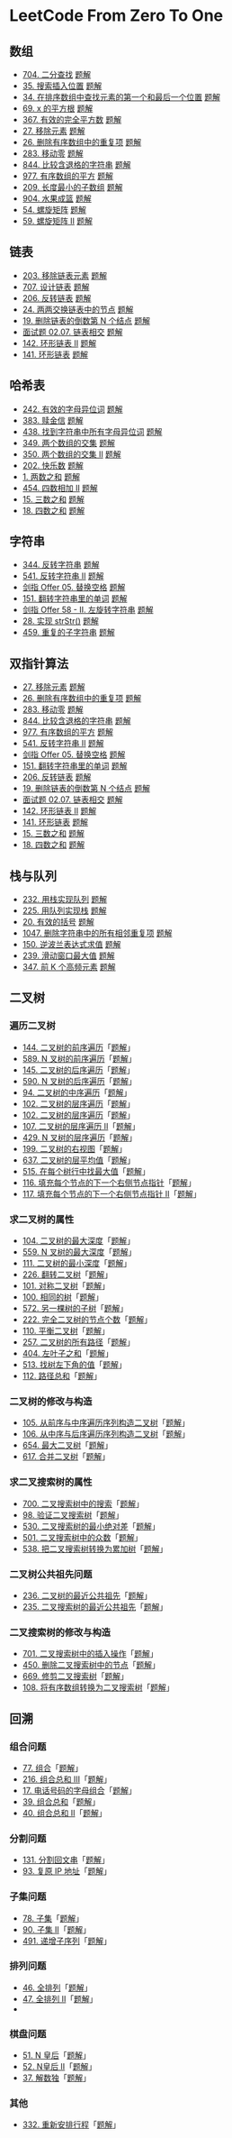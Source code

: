 # LeetCode From Zero To One

## 数组

- [704. 二分查找](https://leetcode-cn.com/problems/binary-search/) [题解](https://leetcode-cn.com/problems/binary-search/solution/704-er-fen-cha-zhao-by-tonngw-nk9o/)
- [35. 搜索插入位置](https://leetcode-cn.com/problems/search-insert-position/) [题解](https://leetcode-cn.com/problems/search-insert-position/solution/35-sou-suo-cha-ru-wei-zhi-by-tonngw-srqu/)
- [34. 在排序数组中查找元素的第一个和最后一个位置](https://leetcode-cn.com/problems/find-first-and-last-position-of-element-in-sorted-array/) [题解](https://leetcode-cn.com/problems/find-first-and-last-position-of-element-in-sorted-array/solution/34-zai-pai-xu-shu-zu-zhong-cha-zhao-yuan-mm3f/)
- [69. x 的平方根](https://leetcode-cn.com/problems/sqrtx/) [题解](https://leetcode-cn.com/problems/sqrtx/solution/69-x-de-ping-fang-gen-by-tonngw-p82h/)
- [367. 有效的完全平方数](https://leetcode-cn.com/problems/valid-perfect-square/) [题解](https://leetcode-cn.com/problems/valid-perfect-square/solution/367-you-xiao-de-wan-quan-ping-fang-shu-b-bs6i/)
- [27. 移除元素](https://leetcode-cn.com/problems/remove-element/) [题解](https://leetcode-cn.com/problems/remove-element/solution/27-yi-chu-yuan-su-by-tonngw-6xwn/)
- [26. 删除有序数组中的重复项](https://leetcode-cn.com/problems/remove-duplicates-from-sorted-array/) [题解](https://leetcode-cn.com/problems/remove-duplicates-from-sorted-array/solution/26-shan-chu-you-xu-shu-zu-zhong-de-zhong-n4n7/)
- [283. 移动零](https://leetcode-cn.com/problems/move-zeroes/) [题解](https://leetcode-cn.com/problems/move-zeroes/solution/283-yi-dong-ling-by-tonngw-x0zd/)
- [844. 比较含退格的字符串](https://leetcode-cn.com/problems/backspace-string-compare/) [题解](https://leetcode-cn.com/problems/backspace-string-compare/solution/844-bi-jiao-han-tui-ge-de-zi-fu-chuan-by-rw53/)
- [977. 有序数组的平方](https://leetcode-cn.com/problems/squares-of-a-sorted-array/) [题解](https://leetcode-cn.com/problems/squares-of-a-sorted-array/solution/977-you-xu-shu-zu-de-ping-fang-by-tonngw-r0ba/)
- [209. 长度最小的子数组](https://leetcode-cn.com/problems/minimum-size-subarray-sum/) [题解](https://leetcode-cn.com/problems/minimum-size-subarray-sum/solution/209-chang-du-zui-xiao-de-zi-shu-zu-by-to-3ryl/)
- [904. 水果成篮](https://leetcode-cn.com/problems/fruit-into-baskets/) [题解](https://leetcode-cn.com/problems/fruit-into-baskets/solution/904-shui-guo-cheng-lan-by-tonngw-yr8e/)
- [54. 螺旋矩阵](https://leetcode-cn.com/problems/spiral-matrix/) [题解](https://leetcode-cn.com/problems/spiral-matrix/solution/54-luo-xuan-ju-zhen-by-tonngw-q2a2/)
- [59. 螺旋矩阵 II](https://leetcode-cn.com/problems/spiral-matrix-ii/) [题解](https://leetcode-cn.com/problems/spiral-matrix-ii/solution/59-luo-xuan-ju-zhen-ii-by-tonngw-2cwa/)

## 链表

- [203. 移除链表元素](https://leetcode-cn.com/problems/remove-linked-list-elements/) [题解](https://leetcode-cn.com/problems/remove-linked-list-elements/solution/203-yi-chu-lian-biao-yuan-su-by-tonngw-q6xj/)
- [707. 设计链表](https://leetcode-cn.com/problems/design-linked-list/) [题解](https://leetcode-cn.com/problems/design-linked-list/solution/707-she-ji-lian-biao-by-tonngw-1wq4/)
- [206. 反转链表](https://leetcode-cn.com/problems/reverse-linked-list/) [题解](https://leetcode-cn.com/problems/reverse-linked-list/solution/206-fan-zhuan-lian-biao-by-tonngw-brl7/)
- [24. 两两交换链表中的节点](https://leetcode-cn.com/problems/swap-nodes-in-pairs/) [题解](https://leetcode-cn.com/problems/swap-nodes-in-pairs/solution/24-liang-liang-jiao-huan-lian-biao-zhong-toyu/)
- [19. 删除链表的倒数第 N 个结点](https://leetcode-cn.com/problems/remove-nth-node-from-end-of-list/) [题解](https://leetcode-cn.com/problems/remove-nth-node-from-end-of-list/solution/19-shan-chu-lian-biao-de-dao-shu-di-n-ge-c2s0/)
- [面试题 02.07. 链表相交](https://leetcode-cn.com/problems/intersection-of-two-linked-lists-lcci/) [题解](https://leetcode-cn.com/problems/intersection-of-two-linked-lists-lcci/solution/si-lu-qing-xi-dai-ma-jian-ji-de-xie-fa-m-1pjx/)
- [142. 环形链表 II](https://leetcode-cn.com/problems/linked-list-cycle-ii/) [题解](https://leetcode-cn.com/problems/linked-list-cycle-ii/solution/142-huan-xing-lian-biao-ii-by-tonngw-uem5/)
- [141. 环形链表](https://leetcode-cn.com/problems/linked-list-cycle/) [题解](https://leetcode-cn.com/problems/linked-list-cycle/solution/141-huan-xing-lian-biao-by-tonngw-2gsc/)

## 哈希表

- [242. 有效的字母异位词](https://leetcode-cn.com/problems/valid-anagram/) [题解](https://leetcode-cn.com/problems/valid-anagram/solution/242-you-xiao-de-zi-mu-yi-wei-ci-by-tonng-hlcb/)
- [383. 赎金信](https://leetcode-cn.com/problems/ransom-note/) [题解](https://leetcode-cn.com/problems/ransom-note/solution/383-shu-jin-xin-by-tonngw-my3k/)
- [438. 找到字符串中所有字母异位词](https://leetcode-cn.com/problems/find-all-anagrams-in-a-string/) [题解](https://leetcode-cn.com/problems/find-all-anagrams-in-a-string/solution/438-zhao-dao-zi-fu-chuan-zhong-suo-you-z-q79l/)
- [349. 两个数组的交集](https://leetcode-cn.com/problems/intersection-of-two-arrays/) [题解](https://leetcode-cn.com/problems/intersection-of-two-arrays/solution/349-liang-ge-shu-zu-de-jiao-ji-by-tonngw-vuse/)
- [350. 两个数组的交集 II](https://leetcode-cn.com/problems/intersection-of-two-arrays-ii/) [题解](https://leetcode-cn.com/problems/intersection-of-two-arrays-ii/solution/350-liang-ge-shu-zu-de-jiao-ji-ii-by-ton-dwfj/)
- [202. 快乐数](https://leetcode-cn.com/problems/happy-number/) [题解](https://leetcode-cn.com/problems/happy-number/solution/kuai-man-zhi-zhen-ha-xi-biao-shuang-jie-0f1tq/)
- [1. 两数之和](https://leetcode-cn.com/problems/two-sum/) [题解](https://leetcode-cn.com/problems/two-sum/solution/1-liang-shu-zhi-he-by-tonngw-j0do/)
- [454. 四数相加 II](https://leetcode-cn.com/problems/4sum-ii/) [题解](https://leetcode-cn.com/problems/4sum-ii/solution/454-si-shu-xiang-jia-ii-by-tonngw-zofb/)
- [15. 三数之和](https://leetcode-cn.com/problems/3sum/) [题解](https://leetcode-cn.com/problems/3sum/solution/15-san-shu-zhi-he-by-tonngw-cs4b/)
- [18. 四数之和](https://leetcode-cn.com/problems/4sum/) [题解](https://leetcode-cn.com/problems/4sum/solution/18-si-shu-zhi-he-by-tonngw-fvqc/)

## 字符串

- [344. 反转字符串](https://leetcode-cn.com/problems/reverse-string/) [题解](https://leetcode-cn.com/problems/reverse-string/solution/344-fan-zhuan-zi-fu-chuan-by-tonngw-y122/)
- [541. 反转字符串 II](https://leetcode-cn.com/problems/reverse-string-ii/) [题解](https://leetcode-cn.com/problems/reverse-string-ii/solution/541-fan-zhuan-zi-fu-chuan-ii-by-tonngw-8iyn/)
- [剑指 Offer 05. 替换空格](https://leetcode-cn.com/problems/ti-huan-kong-ge-lcof/) [题解](https://leetcode-cn.com/problems/ti-huan-kong-ge-lcof/solution/jian-zhi-offer-05-ti-huan-kong-ge-by-ton-wne9/)
- [151. 翻转字符串里的单词](https://leetcode-cn.com/problems/reverse-words-in-a-string/) [题解](https://leetcode-cn.com/problems/reverse-words-in-a-string/solution/151-fan-zhuan-zi-fu-chuan-li-de-dan-ci-b-ifvu/)
- [剑指 Offer 58 - II. 左旋转字符串](https://leetcode-cn.com/problems/zuo-xuan-zhuan-zi-fu-chuan-lcof/) [题解](https://leetcode-cn.com/problems/zuo-xuan-zhuan-zi-fu-chuan-lcof/solution/jian-zhi-offer-58-ii-zuo-xuan-zhuan-zi-f-pyjg/)
- [28. 实现 strStr()](https://leetcode-cn.com/problems/implement-strstr/) [题解](https://leetcode-cn.com/problems/implement-strstr/solution/28-shi-xian-strstr-by-tonngw-i190/)
- [459. 重复的子字符串](https://leetcode-cn.com/problems/repeated-substring-pattern/) [题解](https://leetcode-cn.com/problems/repeated-substring-pattern/solution/459-zhong-fu-de-zi-zi-fu-chuan-by-tonngw-durz/)

## 双指针算法

- [27. 移除元素](https://leetcode-cn.com/problems/remove-element/) [题解](https://leetcode-cn.com/problems/remove-element/solution/27-yi-chu-yuan-su-by-tonngw-6xwn/)
- [26. 删除有序数组中的重复项](https://leetcode-cn.com/problems/remove-duplicates-from-sorted-array/) [题解](https://leetcode-cn.com/problems/remove-duplicates-from-sorted-array/solution/26-shan-chu-you-xu-shu-zu-zhong-de-zhong-n4n7/)
- [283. 移动零](https://leetcode-cn.com/problems/move-zeroes/) [题解](https://leetcode-cn.com/problems/move-zeroes/solution/283-yi-dong-ling-by-tonngw-x0zd/)
- [844. 比较含退格的字符串](https://leetcode-cn.com/problems/backspace-string-compare/) [题解](https://leetcode-cn.com/problems/backspace-string-compare/solution/844-bi-jiao-han-tui-ge-de-zi-fu-chuan-by-rw53/)
- [977. 有序数组的平方](https://leetcode-cn.com/problems/squares-of-a-sorted-array/) [题解](https://leetcode-cn.com/problems/squares-of-a-sorted-array/solution/977-you-xu-shu-zu-de-ping-fang-by-tonngw-r0ba/)
- [541. 反转字符串 II](https://leetcode-cn.com/problems/reverse-string-ii/) [题解](https://leetcode-cn.com/problems/reverse-string-ii/solution/541-fan-zhuan-zi-fu-chuan-ii-by-tonngw-8iyn/)
- [剑指 Offer 05. 替换空格](https://leetcode-cn.com/problems/ti-huan-kong-ge-lcof/) [题解](https://leetcode-cn.com/problems/ti-huan-kong-ge-lcof/solution/jian-zhi-offer-05-ti-huan-kong-ge-by-ton-wne9/)
- [151. 翻转字符串里的单词](https://leetcode-cn.com/problems/reverse-words-in-a-string/) [题解](https://leetcode-cn.com/problems/reverse-words-in-a-string/solution/151-fan-zhuan-zi-fu-chuan-li-de-dan-ci-b-ifvu/)
- [206. 反转链表](https://leetcode-cn.com/problems/reverse-linked-list/) [题解](https://leetcode-cn.com/problems/reverse-linked-list/solution/206-fan-zhuan-lian-biao-by-tonngw-brl7/)
- [19. 删除链表的倒数第 N 个结点](https://leetcode-cn.com/problems/remove-nth-node-from-end-of-list/) [题解](https://leetcode-cn.com/problems/remove-nth-node-from-end-of-list/solution/19-shan-chu-lian-biao-de-dao-shu-di-n-ge-c2s0/)
- [面试题 02.07. 链表相交](https://leetcode-cn.com/problems/intersection-of-two-linked-lists-lcci/) [题解](https://leetcode-cn.com/problems/intersection-of-two-linked-lists-lcci/solution/si-lu-qing-xi-dai-ma-jian-ji-de-xie-fa-m-1pjx/)
- [142. 环形链表 II](https://leetcode-cn.com/problems/linked-list-cycle-ii/) [题解](https://leetcode-cn.com/problems/linked-list-cycle-ii/solution/142-huan-xing-lian-biao-ii-by-tonngw-uem5/)
- [141. 环形链表](https://leetcode-cn.com/problems/linked-list-cycle/) [题解](https://leetcode-cn.com/problems/linked-list-cycle/solution/141-huan-xing-lian-biao-by-tonngw-2gsc/)
- [15. 三数之和](https://leetcode-cn.com/problems/3sum/) [题解](https://leetcode-cn.com/problems/3sum/solution/15-san-shu-zhi-he-by-tonngw-cs4b/)
- [18. 四数之和](https://leetcode-cn.com/problems/4sum/) [题解](https://leetcode-cn.com/problems/4sum/solution/18-si-shu-zhi-he-by-tonngw-fvqc/)

## 栈与队列

- [232. 用栈实现队列](https://leetcode-cn.com/problems/implement-queue-using-stacks/) [题解](https://leetcode-cn.com/problems/implement-queue-using-stacks/solution/232-yong-zhan-shi-xian-dui-lie-by-tonngw-4iv3/)
- [225. 用队列实现栈](https://leetcode-cn.com/problems/implement-stack-using-queues/) [题解](https://leetcode-cn.com/problems/implement-stack-using-queues/solution/225-yong-dui-lie-shi-xian-zhan-by-tonngw-6be1/)
- [20. 有效的括号](https://leetcode-cn.com/problems/valid-parentheses/) [题解](https://leetcode-cn.com/problems/valid-parentheses/solution/si-lu-qing-xi-dai-ma-jian-ji-de-xie-fa-2-e83j/)
- [1047. 删除字符串中的所有相邻重复项](https://leetcode-cn.com/problems/remove-all-adjacent-duplicates-in-string/) [题解](https://leetcode-cn.com/problems/remove-all-adjacent-duplicates-in-string/solution/1047-shan-chu-zi-fu-chuan-zhong-de-suo-y-5ehq/)
- [150. 逆波兰表达式求值](https://leetcode-cn.com/problems/evaluate-reverse-polish-notation/) [题解](https://leetcode-cn.com/problems/evaluate-reverse-polish-notation/solution/150-ni-bo-lan-biao-da-shi-qiu-zhi-by-ton-586i/)
- [239. 滑动窗口最大值](https://leetcode-cn.com/problems/sliding-window-maximum/) [题解](https://leetcode-cn.com/problems/sliding-window-maximum/solution/239-hua-dong-chuang-kou-zui-da-zhi-by-to-aac7/)
- [347. 前 K 个高频元素](https://leetcode-cn.com/problems/top-k-frequent-elements/) [题解](https://leetcode-cn.com/problems/top-k-frequent-elements/solution/347-qian-k-ge-gao-pin-yuan-su-by-tonngw-a12g/)

## 二叉树

### 遍历二叉树

- [144. 二叉树的前序遍历](https://leetcode-cn.com/problems/binary-tree-preorder-traversal/)「[题解](https://leetcode-cn.com/problems/binary-tree-preorder-traversal/solution/144-er-cha-shu-de-qian-xu-bian-li-by-ton-z9xb/)」
- [589. N 叉树的前序遍历](https://leetcode-cn.com/problems/n-ary-tree-preorder-traversal/)「[题解](https://leetcode-cn.com/problems/n-ary-tree-preorder-traversal/solution/589-n-cha-shu-de-qian-xu-bian-li-by-tonn-pgfi/)」
- [145. 二叉树的后序遍历](https://leetcode-cn.com/problems/binary-tree-postorder-traversal/)「[题解](https://leetcode-cn.com/problems/binary-tree-postorder-traversal/solution/145-er-cha-shu-de-hou-xu-bian-li-by-tonn-ngrt/)」
- [590. N 叉树的后序遍历](https://leetcode-cn.com/problems/n-ary-tree-postorder-traversal/)「[题解](https://leetcode-cn.com/problems/n-ary-tree-postorder-traversal/solution/590-n-cha-shu-de-hou-xu-bian-li-by-tonng-ipjo/)」
- [94. 二叉树的中序遍历](https://leetcode-cn.com/problems/binary-tree-inorder-traversal/)「[题解](https://leetcode-cn.com/problems/binary-tree-inorder-traversal/solution/94-er-cha-shu-de-zhong-xu-bian-li-by-ton-6i82/)」
- [102. 二叉树的层序遍历](https://leetcode-cn.com/problems/binary-tree-level-order-traversal/)「[题解](https://leetcode-cn.com/problems/binary-tree-level-order-traversal/solution/102-er-cha-shu-de-ceng-xu-bian-li-by-ton-zt9s/)」
- [102. 二叉树的层序遍历](https://leetcode-cn.com/problems/binary-tree-level-order-traversal/)「[题解](https://leetcode-cn.com/problems/binary-tree-level-order-traversal/solution/102-er-cha-shu-de-ceng-xu-bian-li-by-ton-zt9s/)」
- [107. 二叉树的层序遍历 II](https://leetcode-cn.com/problems/binary-tree-level-order-traversal-ii/)「[题解](https://leetcode-cn.com/problems/binary-tree-level-order-traversal-ii/solution/107-er-cha-shu-de-ceng-xu-bian-li-ii-by-ea0gn/)」
- [429. N 叉树的层序遍历](https://leetcode-cn.com/problems/n-ary-tree-level-order-traversal/)「[题解](https://leetcode-cn.com/problems/n-ary-tree-level-order-traversal/solution/429-n-cha-shu-de-ceng-xu-bian-li-by-tonn-2biu/)」
- [199. 二叉树的右视图](https://leetcode-cn.com/problems/binary-tree-right-side-view/)「[题解](https://leetcode-cn.com/problems/binary-tree-right-side-view/solution/199-er-cha-shu-de-you-shi-tu-by-tonngw-n6r4/)」
- [637. 二叉树的层平均值](https://leetcode-cn.com/problems/average-of-levels-in-binary-tree/)「[题解](https://leetcode-cn.com/problems/average-of-levels-in-binary-tree/solution/637-er-cha-shu-de-ceng-ping-jun-zhi-by-t-scuj/)」
- [515. 在每个树行中找最大值](https://leetcode-cn.com/problems/find-largest-value-in-each-tree-row/)「[题解](https://leetcode-cn.com/problems/find-largest-value-in-each-tree-row/solution/515-zai-mei-ge-shu-xing-zhong-zhao-zui-d-1ij2/)」
- [116. 填充每个节点的下一个右侧节点指针](https://leetcode-cn.com/problems/populating-next-right-pointers-in-each-node/)「[题解](https://leetcode-cn.com/problems/populating-next-right-pointers-in-each-node/solution/116-tian-chong-mei-ge-jie-dian-de-xia-yi-968q/)」
- [117. 填充每个节点的下一个右侧节点指针 II](https://leetcode-cn.com/problems/populating-next-right-pointers-in-each-node-ii/)「[题解](https://leetcode-cn.com/problems/populating-next-right-pointers-in-each-node-ii/solution/117-tian-chong-mei-ge-jie-dian-de-xia-yi-j1ap/)」

### 求二叉树的属性

- [104. 二叉树的最大深度](https://leetcode-cn.com/problems/maximum-depth-of-binary-tree/)「[题解](https://leetcode-cn.com/problems/maximum-depth-of-binary-tree/solution/104-er-cha-shu-de-zui-da-shen-du-by-tonn-zen4/)」
- [559. N 叉树的最大深度](https://leetcode-cn.com/problems/maximum-depth-of-n-ary-tree/)「[题解](https://leetcode-cn.com/problems/maximum-depth-of-n-ary-tree/solution/559-n-cha-shu-de-zui-da-shen-du-by-tonng-5mpk/)」
- [111. 二叉树的最小深度](https://leetcode-cn.com/problems/minimum-depth-of-binary-tree/)「[题解](https://leetcode-cn.com/problems/minimum-depth-of-binary-tree/solution/111-er-cha-shu-de-zui-xiao-shen-du-by-to-o3dn/)」
- [226. 翻转二叉树](https://leetcode-cn.com/problems/invert-binary-tree/)「[题解](https://leetcode-cn.com/problems/invert-binary-tree/solution/226-fan-zhuan-er-cha-shu-by-tonngw-8v8z/)」
- [101. 对称二叉树](https://leetcode-cn.com/problems/symmetric-tree/)「[题解](https://leetcode-cn.com/problems/symmetric-tree/solution/101-dui-cheng-er-cha-shu-by-tonngw-zoj1/)」
- [100. 相同的树](https://leetcode-cn.com/problems/same-tree/)「[题解](https://leetcode-cn.com/problems/same-tree/solution/100-xiang-tong-de-shu-by-tonngw-d2nv/)」
- [572. 另一棵树的子树](https://leetcode-cn.com/problems/subtree-of-another-tree/)「[题解](https://leetcode-cn.com/problems/subtree-of-another-tree/solution/572-ling-yi-ke-shu-de-zi-shu-by-tonngw-dn3q/)」
- [222. 完全二叉树的节点个数](https://leetcode-cn.com/problems/count-complete-tree-nodes/)「[题解](https://leetcode-cn.com/problems/count-complete-tree-nodes/solution/222-wan-quan-er-cha-shu-de-jie-dian-ge-s-e4d9/)」
- [110. 平衡二叉树](https://leetcode-cn.com/problems/balanced-binary-tree/)「[题解](https://leetcode-cn.com/problems/balanced-binary-tree/solution/110-ping-heng-er-cha-shu-by-tonngw-gkhd/)」
- [257. 二叉树的所有路径](https://leetcode-cn.com/problems/binary-tree-paths/)「[题解](https://leetcode-cn.com/problems/binary-tree-paths/solution/257-er-cha-shu-de-suo-you-lu-jing-by-ton-czh8/)」
- [404. 左叶子之和](https://leetcode-cn.com/problems/sum-of-left-leaves/)「[题解](https://leetcode-cn.com/problems/sum-of-left-leaves/solution/404-zuo-xie-zi-zhi-he-by-tonngw-r38j/)」
- [513. 找树左下角的值](https://leetcode-cn.com/problems/find-bottom-left-tree-value/)「[题解](https://leetcode-cn.com/problems/find-bottom-left-tree-value/solution/513-zhao-shu-zuo-xia-jiao-de-zhi-by-tonn-94nr/)」
- [112. 路径总和](https://leetcode-cn.com/problems/path-sum/)「[题解](https://leetcode-cn.com/problems/path-sum/solution/112-lu-jing-zong-he-by-tonngw-b1bq/)」

### 二叉树的修改与构造

- [105. 从前序与中序遍历序列构造二叉树](https://leetcode-cn.com/problems/construct-binary-tree-from-preorder-and-inorder-traversal/)「[题解](https://leetcode-cn.com/problems/construct-binary-tree-from-preorder-and-inorder-traversal/solution/105-cong-qian-xu-yu-zhong-xu-bian-li-xu-wgoxg/)」
- [106. 从中序与后序遍历序列构造二叉树](https://leetcode-cn.com/problems/construct-binary-tree-from-inorder-and-postorder-traversal/)「[题解](https://leetcode-cn.com/problems/construct-binary-tree-from-inorder-and-postorder-traversal/solution/106-cong-zhong-xu-yu-hou-xu-bian-li-xu-l-790b/)」
- [654. 最大二叉树](https://leetcode-cn.com/problems/maximum-binary-tree/)「[题解](https://leetcode-cn.com/problems/maximum-binary-tree/solution/654-zui-da-er-cha-shu-by-tonngw-vnyk/)」
- [617. 合并二叉树](https://leetcode-cn.com/problems/merge-two-binary-trees/)「[题解](https://leetcode-cn.com/problems/merge-two-binary-trees/solution/617-he-bing-er-cha-shu-by-tonngw-aizw/)」

### 求二叉搜索树的属性

- [700. 二叉搜索树中的搜索](https://leetcode-cn.com/problems/search-in-a-binary-search-tree/)「[题解](https://leetcode-cn.com/problems/search-in-a-binary-search-tree/solution/700-er-cha-sou-suo-shu-zhong-de-sou-suo-c4qo8/)」
- [98. 验证二叉搜索树](https://leetcode-cn.com/problems/validate-binary-search-tree/)「[题解](https://leetcode-cn.com/problems/validate-binary-search-tree/solution/98-yan-zheng-er-cha-sou-suo-shu-by-tonng-nsg4/)」
- [530. 二叉搜索树的最小绝对差](https://leetcode-cn.com/problems/minimum-absolute-difference-in-bst/)「[题解](https://leetcode-cn.com/problems/minimum-absolute-difference-in-bst/solution/530-er-cha-sou-suo-shu-de-zui-xiao-jue-d-hnpi/)」
- [501. 二叉搜索树中的众数](https://leetcode-cn.com/problems/find-mode-in-binary-search-tree/)「[题解](https://leetcode-cn.com/problems/find-mode-in-binary-search-tree/solution/501-er-cha-sou-suo-shu-zhong-de-zhong-sh-wmcf/)」
- [538. 把二叉搜索树转换为累加树](https://leetcode-cn.com/problems/convert-bst-to-greater-tree/)「[题解](https://leetcode-cn.com/problems/convert-bst-to-greater-tree/solution/538-ba-er-cha-sou-suo-shu-zhuan-huan-wei-kse8/)」

### 二叉树公共祖先问题

- [236. 二叉树的最近公共祖先](https://leetcode-cn.com/problems/lowest-common-ancestor-of-a-binary-tree/)「[题解](https://leetcode-cn.com/problems/lowest-common-ancestor-of-a-binary-tree/solution/236-er-cha-shu-de-zui-jin-gong-gong-zu-x-ok6d/)」
- [235. 二叉搜索树的最近公共祖先](https://leetcode-cn.com/problems/lowest-common-ancestor-of-a-binary-search-tree/)「[题解](https://leetcode-cn.com/problems/lowest-common-ancestor-of-a-binary-search-tree/solution/235-er-cha-sou-suo-shu-de-zui-jin-gong-g-xjo0/)」 

### 二叉搜索树的修改与构造

- [701. 二叉搜索树中的插入操作](https://leetcode-cn.com/problems/insert-into-a-binary-search-tree/)「[题解](https://leetcode-cn.com/problems/insert-into-a-binary-search-tree/solution/701-er-cha-sou-suo-shu-zhong-de-cha-ru-c-9zqv/)」
- [450. 删除二叉搜索树中的节点](https://leetcode-cn.com/problems/delete-node-in-a-bst/)「[题解](https://leetcode-cn.com/problems/delete-node-in-a-bst/solution/450-shan-chu-er-cha-sou-suo-shu-zhong-de-ldqw/)」
- [669. 修剪二叉搜索树](https://leetcode-cn.com/problems/trim-a-binary-search-tree/)「[题解](https://leetcode-cn.com/problems/trim-a-binary-search-tree/solution/669-xiu-jian-er-cha-sou-suo-shu-by-tonng-a943/)」
- [108. 将有序数组转换为二叉搜索树](https://leetcode-cn.com/problems/convert-sorted-array-to-binary-search-tree/)「[题解](https://leetcode-cn.com/problems/convert-sorted-array-to-binary-search-tree/solution/108-jiang-you-xu-shu-zu-zhuan-huan-wei-e-ogu2/)」

## 回溯

### 组合问题

- [77. 组合](https://leetcode-cn.com/problems/combinations/)「[题解](https://leetcode-cn.com/problems/combinations/solution/77-zu-he-by-tonngw-torm/)」
- [216. 组合总和 III](https://leetcode-cn.com/problems/combination-sum-iii/)「[题解](https://leetcode-cn.com/problems/combination-sum-iii/solution/216-zu-he-zong-he-iii-by-tonngw-mf64/)」
- [17. 电话号码的字母组合](https://leetcode-cn.com/problems/letter-combinations-of-a-phone-number/)[](https://leetcode-cn.com/problems/trim-a-binary-search-tree/)「[题解](https://leetcode-cn.com/problems/letter-combinations-of-a-phone-number/solution/17-dian-hua-hao-ma-de-zi-mu-zu-he-by-ton-fwvm/)」
- [39. 组合总和](https://leetcode-cn.com/problems/combination-sum/)「[题解](https://leetcode-cn.com/problems/combination-sum/solution/39-zu-he-zong-he-by-tonngw-oqyt/)」
- [40. 组合总和 II](https://leetcode-cn.com/problems/combination-sum-ii/)「[题解](https://leetcode-cn.com/problems/combination-sum-ii/solution/40-zu-he-zong-he-ii-by-tonngw-wesr/)」

### 分割问题

- [131. 分割回文串](https://leetcode-cn.com/problems/palindrome-partitioning/)「[题解](https://leetcode-cn.com/problems/palindrome-partitioning/solution/131-fen-ge-hui-wen-chuan-by-tonngw-yfro/)」
- [93. 复原 IP 地址](https://leetcode-cn.com/problems/restore-ip-addresses/)「[题解](https://leetcode-cn.com/problems/restore-ip-addresses/solution/93-fu-yuan-ip-di-zhi-by-tonngw-61ni/)」

### 子集问题

- [78. 子集](https://leetcode-cn.com/problems/subsets/)「[题解](https://leetcode-cn.com/problems/subsets/solution/78-zi-ji-by-tonngw-bhjq/)」
- [90. 子集 II](https://leetcode-cn.com/problems/subsets-ii/)「[题解](https://leetcode-cn.com/problems/subsets-ii/solution/90-zi-ji-ii-by-tonngw-j0e3/)」
- [491. 递增子序列](https://leetcode-cn.com/problems/increasing-subsequences/)「[题解](https://leetcode-cn.com/problems/increasing-subsequences/solution/491-di-zeng-zi-xu-lie-by-tonngw-s1rh/)」

### 排列问题

- [46. 全排列](https://leetcode-cn.com/problems/permutations/)「[题解](https://leetcode-cn.com/problems/permutations/solution/46-quan-pai-lie-by-tonngw-08i3/)」
- [47. 全排列 II](https://leetcode-cn.com/problems/permutations-ii/)「[题解](https://leetcode-cn.com/problems/permutations-ii/solution/47-quan-pai-lie-ii-by-tonngw-in1s/)」
- 

### 棋盘问题

- [51. N 皇后](https://leetcode-cn.com/problems/n-queens/)「[题解](https://leetcode-cn.com/problems/n-queens/solution/51-n-huang-hou-by-tonngw-rl3n/)」
- [52. N皇后 II](https://leetcode-cn.com/problems/n-queens-ii/)「[题解](https://leetcode-cn.com/problems/n-queens-ii/solution/52-nhuang-hou-ii-by-tonngw-y2b8/)」
- [37. 解数独](https://leetcode-cn.com/problems/sudoku-solver/)「[题解](https://leetcode-cn.com/problems/sudoku-solver/solution/37-jie-shu-du-by-tonngw-5zqf/)」

### 其他

- [332. 重新安排行程](https://leetcode-cn.com/problems/reconstruct-itinerary/)「[题解](https://leetcode-cn.com/problems/reconstruct-itinerary/solution/332-zhong-xin-an-pai-xing-cheng-by-tonng-fody/)」

